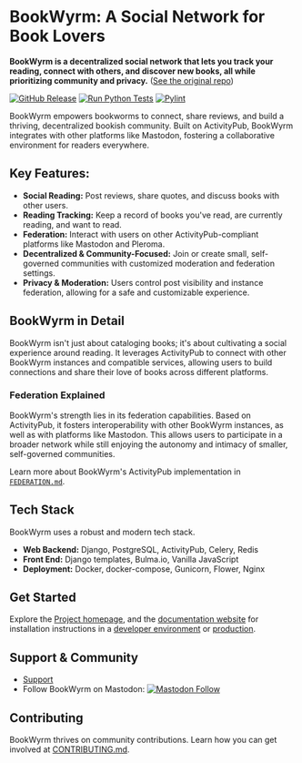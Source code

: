 # BookWyrm: A Social Network for Book Lovers

**BookWyrm is a decentralized social network that lets you track your reading, connect with others, and discover new books, all while prioritizing community and privacy.** ([See the original repo](https://github.com/bookwyrm-social/bookwyrm))

[![GitHub Release](https://img.shields.io/github/release/bookwyrm-social/bookwyrm.svg?colorB=58839b)](https://github.com/bookwyrm-social/bookwyrm/releases)
[![Run Python Tests](https://github.com/bookwyrm-social/bookwyrm/actions/workflows/django-tests.yml/badge.svg)](https://github.com/bookwyrm-social/bookwyrm/actions/workflows/django-tests.yml)
[![Pylint](https://github.com/bookwyrm-social/bookwyrm/actions/workflows/pylint.yml/badge.svg)](https://github.com/bookwyrm-social/bookwyrm/actions/workflows/pylint.yml)

BookWyrm empowers bookworms to connect, share reviews, and build a thriving, decentralized bookish community. Built on ActivityPub, BookWyrm integrates with other platforms like Mastodon, fostering a collaborative environment for readers everywhere.

## Key Features:

*   **Social Reading:** Post reviews, share quotes, and discuss books with other users.
*   **Reading Tracking:** Keep a record of books you've read, are currently reading, and want to read.
*   **Federation:** Interact with users on other ActivityPub-compliant platforms like Mastodon and Pleroma.
*   **Decentralized & Community-Focused:** Join or create small, self-governed communities with customized moderation and federation settings.
*   **Privacy & Moderation:** Users control post visibility and instance federation, allowing for a safe and customizable experience.

## BookWyrm in Detail

BookWyrm isn't just about cataloging books; it's about cultivating a social experience around reading. It leverages ActivityPub to connect with other BookWyrm instances and compatible services, allowing users to build connections and share their love of books across different platforms.

### Federation Explained

BookWyrm's strength lies in its federation capabilities.  Based on ActivityPub, it fosters interoperability with other BookWyrm instances, as well as with platforms like Mastodon.  This allows users to participate in a broader network while still enjoying the autonomy and intimacy of smaller, self-governed communities.

Learn more about BookWyrm's ActivityPub implementation in [`FEDERATION.md`](https://github.com/bookwyrm-social/bookwyrm/blob/main/FEDERATION.md).

## Tech Stack

BookWyrm uses a robust and modern tech stack.

*   **Web Backend:** Django, PostgreSQL, ActivityPub, Celery, Redis
*   **Front End:** Django templates, Bulma.io, Vanilla JavaScript
*   **Deployment:** Docker, docker-compose, Gunicorn, Flower, Nginx

## Get Started

Explore the [Project homepage](https://joinbookwyrm.com/), and the [documentation website](https://docs.joinbookwyrm.com/) for installation instructions in a [developer environment](https://docs.joinbookwyrm.com/install-dev.html) or [production](https://docs.joinbookwyrm.com/install-prod.html).

## Support & Community

*   [Support](https://patreon.com/bookwyrm)
*   Follow BookWyrm on Mastodon:  [![Mastodon Follow](https://img.shields.io/mastodon/follow/000146121?domain=https%3A%2F%2Ftech.lgbt&style=social)](https://tech.lgbt/@bookwyrm)

## Contributing

BookWyrm thrives on community contributions.  Learn how you can get involved at [CONTRIBUTING.md](https://github.com/bookwyrm-social/bookwyrm/blob/main/CONTRIBUTING.md).